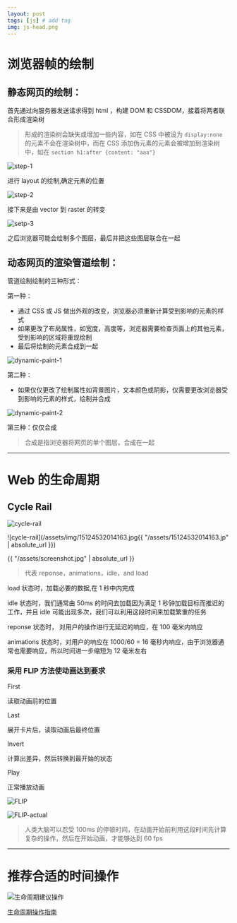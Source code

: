 ```yaml
---
layout: post
tags: [js] # add tag
img: js-head.png
---
```


# 浏览器帧的绘制

## 静态网页的绘制：

首先通过向服务器发送请求得到 html ，构建 DOM 和 CSSDOM，接着将两者联合形成渲染树

> 形成的渲染树会缺失或增加一些内容，如在 CSS 中被设为 `display:none` 的元素不会在渲染树中，而在 CSS 添加伪元素的元素会被增加到渲染树中，如在 `section h1:after {content: "aaa"}`


![step-1]({{site.baseurl}}/assets/img/15123767919155.jpg)

进行 layout 的绘制,确定元素的位置

![step-2]({{site.baseurl}}/assets/img/15123778055757.jpg)

接下来是由 vector 到 raster 的转变

![setp-3]({{site.baseurl}}/assets/img/15123780899771.jpg)

之后浏览器可能会绘制多个图层，最后并把这些图层联合在一起

## 动态网页的渲染管道绘制：

管道绘制绘制的三种形式：

第一种：

* 通过 CSS 或 JS 做出外观的改变，浏览器必须重新计算受到影响的元素的样式
* 如果更改了布局属性，如宽度，高度等，浏览器需要检查页面上的其他元素，受到影响的区域将重现绘制
* 最后将绘制的元素合成到一起

![dynamic-paint-1]({{site.baseurl}}/assets/img/15123844298301.jpg)

第二种：

* 如果仅仅更改了绘制属性如背景图片，文本颜色或阴影，仅需要更改浏览器受到影响的元素的样式，绘制并合成

![dynamic-paint-2]({{site.baseurl}}/assets/img/15123846415342.jpg)


第三种：仅仅合成

> 合成是指浏览器将网页的单个图层，合成在一起

---

# Web 的生命周期

## Cycle Rail

![cycle-rail]({{site.baseurl}}/assets/img/15124532014163.jpg)

![cycle-rail](/assets/img/15124532014163.jpg{{ "/assets/15124532014163.jp" | absolute_url }})

{{ "/assets/screenshot.jpg" | absolute_url }}

> 代表 reponse，animations，idle，and load

load 状态时，加载必要的数据,在 1 秒中内完成

idle 状态时，我们通常由 50ms 的时间去加载因为满足 1 秒钟加载目标而推迟的工作，并且 idle 可能出现多次，我们可以利用这段时间来加载繁重的任务

reponse 状态时， 对用户的操作进行无延迟的响应，在 100 毫米内响应

animations 状态时，对用户的响应在 1000/60 = 16 毫秒内响应，由于浏览器通常也需要响应，所以时间进一步缩短为 12  毫米左右

### 采用 FLIP 方法使动画达到要求

First 

读取动画前的位置

Last

展开卡片后，读取动画后最终位置

Invert

计算出差异，然后转换到最开始的状态

Play

正常播放动画 

![FLIP]({{site.baseurl}}/assets/img/15124566130575.jpg)

![FLIP-actual]({{site.baseurl}}/assets/img/15124568820760.jpg)

> 人类大脑可以忍受 100ms 的停顿时间，在动画开始前利用这段时间先计算复杂的操作，然后在开始动画，才能够达到 60 fps

---

# 推荐合适的时间操作

![生命周期建议操作]({{site.baseurl}}/assets/img/15124587047653.jpg)


[生命周期操作指南](https://speakerdeck.com/paullewis/making-a-silky-smooth-web)





